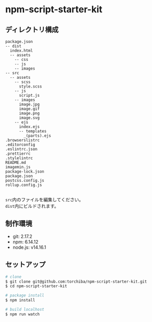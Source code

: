 # npm-script-starter-kit
## ディレクトリ構成
```plain text
package.json  
-- dist  
  index.html  
  -- assets  
    -- css  
    -- js  
    -- images  
-- src  
  -- assets  
    -- scss  
      style.scss  
    -- js  
      script.js  
    -- images  
      image.jpg  
      image.gif  
      image.png  
      image.svg  
    -- ejs  
      index.ejs  
      -- templates
        _(parts).ejs  
.browserslistrc  
.editorconfig  
.eslintrc.json  
.prettierrc  
.stylelintrc  
README.md  
imagemin.js  
package-lock.json  
package.json  
postcss.config.js  
rollup.config.js  


```

`src`内のファイルを編集してください。  
`dist`内にビルドされます。

## 制作環境
- git: 2.17.2
- npm: 6.14.12
- node.js: v14.16.1

## セットアップ
```sh
# clone
$ git clone git@github.com:torchiba/npm-script-starter-kit.git
$ cd npm-script-starter-kit

# package install
$ npm install

# build localhost
$ npm run watch
```
